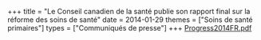 +++
title = "Le Conseil canadien de la santé publie son rapport final sur la réforme des soins de santé"
date = 2014-01-29
themes = ["Soins de santé primaires"]
types = ["Communiqués de presse"]
+++
[Progress2014FR.pdf](/files/Progress2014FR.pdf)
